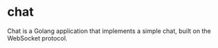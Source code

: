 # chat

Chat is a Golang application that implements a simple chat, built on the WebSocket protocol.
